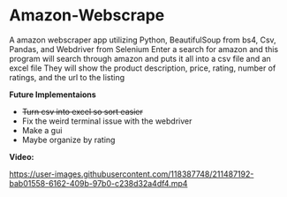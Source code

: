 # Amazon-Webscrape

A amazon webscraper app utilizing Python, BeautifulSoup from bs4, Csv, Pandas, and Webdriver from Selenium
Enter a search for amazon and this program will search through amazon and puts it all into a csv file and an excel file
They will show the product description, price, rating, number of ratings, and the url to the listing


**Future Implementaions**
- ~~Turn csv into excel so sort easier~~
- Fix the weird terminal issue with the webdriver
- Make a gui
- Maybe organize by rating




**Video:**


https://user-images.githubusercontent.com/118387748/211487192-bab01558-6162-409b-97b0-c238d32a4df4.mp4


